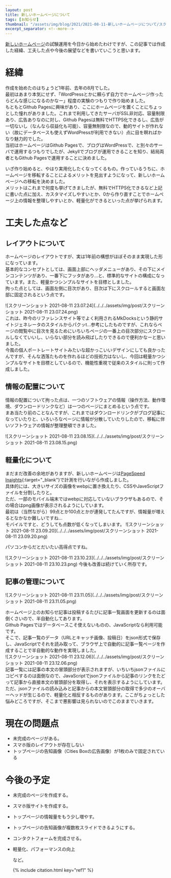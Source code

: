 ```yaml
---
layout: post
title: 新しいホームページについて
tags: [お知らせ]
thumbnail: "/assets/img/blog/2021/2021-08-11-新しいホームページについて/スクリーンショット 2021-08-11 22.10.09.png"
excerpt_separator: <!--more-->
---
```


[新しいホームページ](https://yotiosoft.github.io/blog/)の試験運用を今日から始めたわけですが、この記事では作成した経緯、工夫した点や今後の展望などを書いていこうと思います。  
<!--more-->



# 経緯

作成を始めたのはちょうど1年前、去年の8月でした。  
最初はあまり本気にせず、「WordPressとかに頼らず自力でホームページ作ったらどんな感じになるのかなー」程度の実験のつもりで作り始めました。  
もともとGithub Pagesに興味があり、ここにホームページを置くことにちょっとした憧れがありました。これまで利用してきたサーバがSSL非対応、容量制限あり、広告ありなのに対し、Github Pagesは無料でHTTPS化できるし、広告が一切ないし（なんなら収益化も可能）、容量無制限なので、動的サイトが作れない（故にデータベースも使えずWordPressが利用できない）点に目を瞑ればかなり魅力的でした。  
当初はホームページはGithub Pagesで、ブログはWordPressで、と別々のサーバで運用するつもりでしたが、Jekyllでブログが運用できることを知り、結局両者ともGithub Pagesで運用することに決めました。  

いざ作り始めると、やはり実用化したくなってくるもの。作っているうちに、ホームページを移転することによるメリットを見出すようになって、新しいホームページへの移転を決めました。  
メリットはこれまで何度も挙げてきましたが、無料でHTTPS化できるなど上記に書いた点に加え、カスタマイズしやすいとか、0から作り直すことでホームページ上の情報を整理しやすいとか、軽量化ができるといった点が挙げられます。  



# 工夫した点など

## レイアウトについて

ホームページのレイアウトですが、実は1年前の構想がほぼそのまま実現した形になっています。  
基本的なコンセプトとしては、画面上部にヘッダメニューがあり、その下にメインコンテンツがあり、一番下にフッタがあり…と、標準的なサイトの構成になっています。また、軽量かつシンプルなサイトを目標としました。  
拘った点としては、画面左側に目次があり、目次は下にスクロールすると画面左部に固定されるという点です。  

![スクリーンショット 2021-08-11 23.07.24](../../../assets/img/post/スクリーンショット 2021-08-11 23.07.24.png)  
これは、昨今のリファレンスサイト等でよく利用されるMkDocksという静的サイトジェネレータのスタイルからパクッt…参考にしたものですが、これならページの閲覧中に目次を見るためにいちいちページの一番上の目次部分にスクロールしなくていいし、いらない部分を読み飛ばしたりできるので便利かなーと思いました。  
今風の個人ポートレートサイトみたいな超かっこいいデザインにしても良かったんですが、そんな洒落たものを作れるほどの技術力はないし、今回は軽量かつシンプルなサイトを目標としているので、機能性重視で従来のスタイルに則って作成しました。

## 情報の配置について

情報の配置について拘った点は、一つのソフトウェアの情報（操作方法、動作環境、ダウンロードリンクなど）は一つのページにまとめるという点です。  
まあ当たり前のことなんですが、これまではダウンロードリンクがブログ記事になっていたりと、いろいろなページに情報が分散していたりしたので、移転に伴いソフトウェアの情報が整理整頓できました。

![スクリーンショット 2021-08-11 23.08.15](../../../assets/img/post/スクリーンショット 2021-08-11 23.08.15.png)

## 軽量化について

まだまだ改善の余地がありますが、新しいホームページは[PageSpeed Inaights](https://developers.google.com/speed/pagespeed/insights/){:target="_blank"}で計測を行いながら作成しました。  
具体的には、大きいサイズの画像をwebpに置き換えたり、CSSやJaveScriptファイルを分割したりと。  
ただ、一部のモバイル端末ではwebpに対応していないブラウザもあるので、その場合はpng画像が表示されるようにしています。  
最初は（当然ながら）99点とか100点とかが連発してたんですが、情報量が増えるとなかなか難しいですね…    
モバイルですと、どうしても点数が低くなってしまいます。
![スクリーンショット 2021-08-11 23.09.20](../../../assets/img/post/スクリーンショット 2021-08-11 23.09.20.png)

パソコンからだとだいたい高得点ですね。

![スクリーンショット 2021-08-11 23.10.23](../../../assets/img/post/スクリーンショット 2021-08-11 23.10.23.png)
今後も改善は続けていく所存です。

## 記事の管理について

![スクリーンショット 2021-08-11 23.11.05](../../../assets/img/post/スクリーンショット 2021-08-11 23.11.05.png)

ホームページ上のお知らせ記事は投稿するたびに記事一覧画面を更新するのは面倒くさいので、半自動化してあります。  
Github Pagesではデータベースこそ使えないものの、JavaScriptなら利用可能です。  
そこで、記事一覧のデータ（URLとキャッチ画像、投稿日）をjson形式で保存し、JavaScriptでそれを読み取って、ブラウザ上で自動的に記事一覧ページを作成することで半自動的な動作を実現しました。  
![スクリーンショット 2021-08-11 23.12.06](../../../assets/img/post/スクリーンショット 2021-08-11 23.12.06.png)  
記事一覧には記事の本文の冒頭部分が表示されますが、いちいちjsonファイルにコピペするのは面倒なので、JavaScriptでjsonファイルから記事のリンクをたどって記事から直接本文の冒頭部分を取得し、それを表示するようにしています。  
ただ、jsonファイルの読み込みと記事からの本文冒頭部分の取得で多少のオーバーヘッドが生じるので、軽量化と相反するものがあります。ここがちょっとした悩みどころですが、そこまで悪影響は見られないのでこのままでいきます。

# 現在の問題点

- 未完成のページがある。
- スマホ版のレイアウトが存在しない
- トップページの告知画像（Cities Boxの広告画像）が1枚のみで固定されている

# 今後の予定

- 未完成のページを作成する。
- スマホ版サイトを作成する。
- トップページの情報量をもう少し増やす。
- トップページの告知画像が複数枚スライドできるようにする。
- コンタクトフォームを完成させる。
- 軽量化、パフォーマンスの向上

  など。

    {% include citation.html key="ref1" %}

